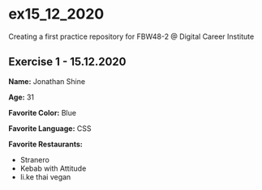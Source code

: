 # ex15_12_2020

Creating a first practice repository for FBW48-2 @ Digital Career Institute

## Exercise 1 - 15.12.2020

__Name:__ Jonathan Shine

__Age:__ 31

__Favorite Color:__ Blue

__Favorite Language:__ CSS

__Favorite Restaurants:__
- Stranero
- Kebab with Attitude
- li.ke thai vegan
